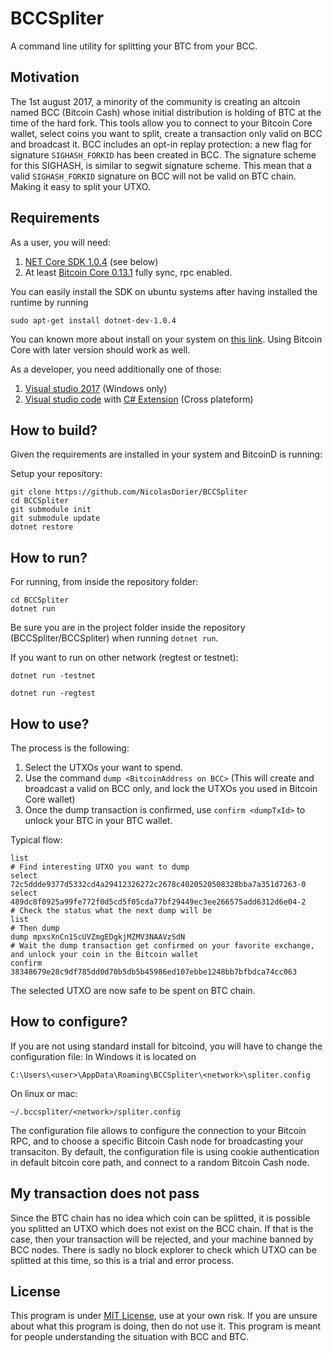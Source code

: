 # BCCSpliter
A command line utility for splitting your BTC from your BCC.

## Motivation
The 1st august 2017, a minority of the community is creating an altcoin named BCC (Bitcoin Cash) whose initial distribution is holding of BTC at the time of the hard fork.
This tools allow you to connect to your Bitcoin Core wallet, select coins you want to split, create a transaction only valid on BCC and broadcast it.
BCC includes an opt-in replay protection: a new flag for signature `SIGHASH_FORKID` has been created in BCC. The signature scheme for this SIGHASH, is similar to segwit signature scheme.
This mean that a valid `SIGHASH_FORKID` signature on BCC will not be valid on BTC chain. Making it easy to split your UTXO.

## Requirements

As a user, you will need:

1. [NET Core SDK 1.0.4](https://github.com/dotnet/core/blob/master/release-notes/download-archives/1.0.4-sdk-download.md) (see below)
2. At least [Bitcoin Core 0.13.1](https://bitcoin.org/bin/bitcoin-core-0.13.1/) fully sync, rpc enabled.

You can easily install the SDK on ubuntu systems after having installed the runtime by running
```
sudo apt-get install dotnet-dev-1.0.4
```
You can known more about install on your system on [this link](https://www.microsoft.com/net/core).
Using Bitcoin Core with later version should work as well.

As a developer, you need additionally one of those:

1. [Visual studio 2017](https://www.visualstudio.com/downloads/) (Windows only)
2. [Visual studio code](https://code.visualstudio.com/) with [C# Extension](https://marketplace.visualstudio.com/items?itemName=ms-vscode.csharp) (Cross plateform)

## How to build?

Given the requirements are installed in your system and BitcoinD is running:

Setup your repository:
```
git clone https://github.com/NicolasDorier/BCCSpliter
cd BCCSpliter
git submodule init
git submodule update
dotnet restore
```

## How to run?
For running, from inside the repository folder:
```
cd BCCSpliter
dotnet run
```
Be sure you are in the project folder inside the repository (BCCSpliter/BCCSpliter) when running `dotnet run`.

If you want to run on other network (regtest or testnet):

```
dotnet run -testnet
```

```
dotnet run -regtest
```

## How to use?

The process is the following:

1. Select the UTXOs your want to spend.
2. Use the command `dump <BitcoinAddress on BCC>` (This will create and broadcast a valid on BCC only, and lock the UTXOs you used in Bitcoin Core wallet)
3. Once the dump transaction is confirmed, use `confirm <dumpTxId>` to unlock your BTC in your BTC wallet.

Typical flow:

```
list
# Find interesting UTXO you want to dump
select 72c5ddde9377d5332cd4a29412326272c2678c4020520508328bba7a351d7263-0
select 489dc8f0925a99fe772f0d5cd5f05cda77bf29449ec3ee266575add6312d6e04-2
# Check the status what the next dump will be
list
# Then dump
dump mpxsXnCn1ScUVZmgEDgkjMZMV3NAAVzSdN
# Wait the dump transaction get confirmed on your favorite exchange, and unlock your coin in the Bitcoin wallet
confirm 38348679e28c9df785dd0d70b5db5b45986ed107ebbe1248bb7bfbdca74cc063
```

The selected UTXO are now safe to be spent on BTC chain.

## How to configure?
If you are not using standard install for bitcoind, you will have to change the configuration file:
In Windows it is located on 

```
C:\Users\<user>\AppData\Roaming\BCCSpliter\<network>\spliter.config
```

On linux or mac:
```
~/.bccspliter/<network>/spliter.config
```

The configuration file allows to configure the connection to your Bitcoin RPC, and to choose a specific Bitcoin Cash node for broadcasting your transaciton.
By default, the configuration file is using cookie authentication in default bitcoin core path, and connect to a random Bitcoin Cash node.

## My transaction does not pass
Since the BTC chain has no idea which coin can be splitted, it is possible you splitted an UTXO which does not exist on the BCC chain.
If that is the case, then your transaction will be rejected, and your machine banned by BCC nodes.
There is sadly no block explorer to check which UTXO can be splitted at this time, so this is a trial and error process.

## License
This program is under [MIT License](https://github.com/NicolasDorier/BCCSpliter/blob/master/LICENSE), use at your own risk.
If you are unsure about what this program is doing, then do not use it. This program is meant for people understanding the situation with BCC and BTC.